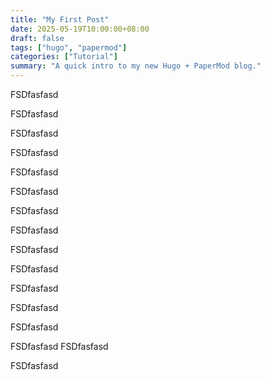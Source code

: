 ```yaml
---
title: "My First Post"
date: 2025-05-19T10:00:00+08:00
draft: false
tags: ["hugo", "papermod"]
categories: ["Tutorial"]
summary: "A quick intro to my new Hugo + PaperMod blog."
---
```

FSDfasfasd

FSDfasfasd

FSDfasfasd

FSDfasfasd

FSDfasfasd

FSDfasfasd


FSDfasfasd

FSDfasfasd

FSDfasfasd


FSDfasfasd

FSDfasfasd


FSDfasfasd

FSDfasfasd



FSDfasfasd
FSDfasfasd


FSDfasfasd
